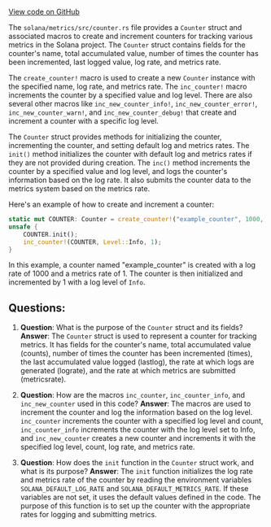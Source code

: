 [View code on GitHub](https://github.com/solana-labs/solana/blob/master/metrics/src/counter.rs)

The `solana/metrics/src/counter.rs` file provides a `Counter` struct and associated macros to create and increment counters for tracking various metrics in the Solana project. The `Counter` struct contains fields for the counter's name, total accumulated value, number of times the counter has been incremented, last logged value, log rate, and metrics rate.

The `create_counter!` macro is used to create a new `Counter` instance with the specified name, log rate, and metrics rate. The `inc_counter!` macro increments the counter by a specified value and log level. There are also several other macros like `inc_new_counter_info!`, `inc_new_counter_error!`, `inc_new_counter_warn!`, and `inc_new_counter_debug!` that create and increment a counter with a specific log level.

The `Counter` struct provides methods for initializing the counter, incrementing the counter, and setting default log and metrics rates. The `init()` method initializes the counter with default log and metrics rates if they are not provided during creation. The `inc()` method increments the counter by a specified value and log level, and logs the counter's information based on the log rate. It also submits the counter data to the metrics system based on the metrics rate.

Here's an example of how to create and increment a counter:

```rust
static mut COUNTER: Counter = create_counter!("example_counter", 1000, 1);
unsafe {
    COUNTER.init();
    inc_counter!(COUNTER, Level::Info, 1);
}
```

In this example, a counter named "example_counter" is created with a log rate of 1000 and a metrics rate of 1. The counter is then initialized and incremented by 1 with a log level of `Info`.
## Questions: 
 1. **Question**: What is the purpose of the `Counter` struct and its fields?
   **Answer**: The `Counter` struct is used to represent a counter for tracking metrics. It has fields for the counter's name, total accumulated value (counts), number of times the counter has been incremented (times), the last accumulated value logged (lastlog), the rate at which logs are generated (lograte), and the rate at which metrics are submitted (metricsrate).

2. **Question**: How are the macros `inc_counter`, `inc_counter_info`, and `inc_new_counter` used in this code?
   **Answer**: The macros are used to increment the counter and log the information based on the log level. `inc_counter` increments the counter with a specified log level and count, `inc_counter_info` increments the counter with the log level set to Info, and `inc_new_counter` creates a new counter and increments it with the specified log level, count, log rate, and metrics rate.

3. **Question**: How does the `init` function in the `Counter` struct work, and what is its purpose?
   **Answer**: The `init` function initializes the log rate and metrics rate of the counter by reading the environment variables `SOLANA_DEFAULT_LOG_RATE` and `SOLANA_DEFAULT_METRICS_RATE`. If these variables are not set, it uses the default values defined in the code. The purpose of this function is to set up the counter with the appropriate rates for logging and submitting metrics.
